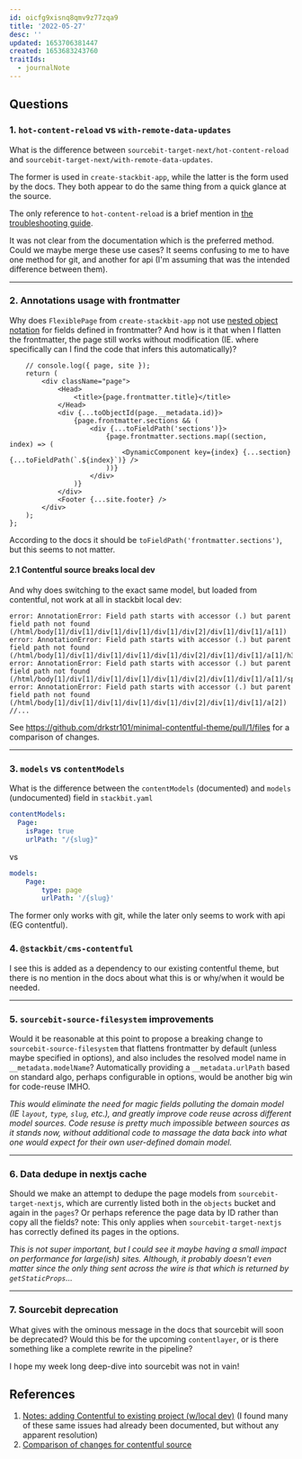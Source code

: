 ```yaml
---
id: oicfg9xisnq8qmv9z77zqa9
title: '2022-05-27'
desc: ''
updated: 1653706381447
created: 1653683243760
traitIds:
  - journalNote
---
```


## Questions

### 1. `hot-content-reload` vs `with-remote-data-updates`

What is the difference between `sourcebit-target-next/hot-content-reload` and `sourcebit-target-next/with-remote-data-updates`.

The former is used in `create-stackbit-app`, while the latter is the form used by the docs. They both appear to do the same thing from a quick glance at the source.

The only reference to `hot-content-reload` is a brief mention in [the troubleshooting guide](https://docs.stackbit.com/troubleshooting/page-doesnt-refresh/).

It was not clear from the documentation which is the preferred method. Could we maybe merge these use cases? It seems confusing to me to have one method for git, and another for api (I'm assuming that was the intended difference between them).


---

### 2. Annotations usage with frontmatter

Why does `FlexiblePage` from `create-stackbit-app` not use [nested object notation](https://docs.stackbit.com/reference/annotations/data-sb-field-path/#annotating_nested_objects) for fields defined in frontmatter? And how is it that when I flatten the frontmatter, the page still works without modification (IE. where specifically can I find the code that infers this automatically)? 

```tsx
    // console.log({ page, site });
    return (
        <div className="page">
            <Head>
                <title>{page.frontmatter.title}</title>
            </Head>
            <div {...toObjectId(page.__metadata.id)}>
                {page.frontmatter.sections && (
                    <div {...toFieldPath('sections')}>
                        {page.frontmatter.sections.map((section, index) => (
                            <DynamicComponent key={index} {...section} {...toFieldPath(`.${index}`)} />
                        ))}
                    </div>
                )}
            </div>
            <Footer {...site.footer} />
        </div>
    );
};
```

According to the docs it should be `toFieldPath('frontmatter.sections')`, but this seems to not matter.

#### 2.1 Contentful source breaks local dev

And why does switching to the exact same model, but loaded from contentful, not work at all in stackbit local dev:

```
error: AnnotationError: Field path starts with accessor (.) but parent field path not found (/html/body[1]/div[1]/div[1]/div[1]/div[1]/div[2]/div[1]/div[1]/a[1])
error: AnnotationError: Field path starts with accessor (.) but parent field path not found (/html/body[1]/div[1]/div[1]/div[1]/div[1]/div[2]/div[1]/div[1]/a[1]/h3[1])
error: AnnotationError: Field path starts with accessor (.) but parent field path not found (/html/body[1]/div[1]/div[1]/div[1]/div[1]/div[2]/div[1]/div[1]/a[1]/span[1])
error: AnnotationError: Field path starts with accessor (.) but parent field path not found (/html/body[1]/div[1]/div[1]/div[1]/div[1]/div[2]/div[1]/div[1]/a[2])
//...
```

See <https://github.com/drkstr101/minimal-contentful-theme/pull/1/files> for a comparison of changes.

---

### 3. `models` vs `contentModels`

What is the difference between the `contentModels` (documented) and `models` (undocumented) field in `stackbit.yaml`

```yml
contentModels:
  Page:
    isPage: true
    urlPath: "/{slug}"
```

vs

```yml
models:
    Page:
        type: page
        urlPath: '/{slug}'
```

The former only works with git, while the later only seems to work with api (EG contentful).


### 4. `@stackbit/cms-contentful`

I see this is added as a dependency to our existing contentful theme, but there is no mention in the docs about what this is or why/when it would be needed.

---

### 5. `sourcebit-source-filesystem` improvements

Would it be reasonable at this point to propose a breaking change to `sourcebit-source-filesystem` that flattens frontmatter by default (unless maybe specified in options), and also includes the resolved model name in `__metadata.modelName`? Automatically providing a `__metadata.urlPath` based on standard algo, perhaps configurable in options, would be another big win for code-reuse IMHO.

*This would eliminate the need for magic fields polluting the domain model (IE `layout`, `type`, `slug`, etc.), and greatly improve code reuse across different model sources. Code resuse is pretty much impossible between sources as it stands now, without additional code to massage the data back into what one would expect for their own user-defined domain model.*

---

### 6. Data dedupe in nextjs cache 

Should we make an attempt to dedupe the page models from `sourcebit-target-nextjs`, which are currently listed both in the `objects` bucket and again in the `pages`? Or perhaps reference the page data by ID rather than copy all the fields? note: This only applies when `sourcebit-target-nextjs` has correctly defined its pages in the options.

*This is not super important, but I could see it maybe having a small impact on performance for large(ish) sites. Although, it probably doesn't even matter since the only thing sent across the wire is that which is returned by `getStaticProps`...*

---

### 7. Sourcebit deprecation

What gives with the ominous message in the docs that sourcebit will soon be deprecated? Would this be for the upcoming `contentlayer`, or is there something like a complete rewrite in the pipeline?

I hope my week long deep-dive into sourcebit was not in vain!

## References

1. [Notes: adding Contentful to existing project (w/local dev)](https://www.notion.so/stackbit/Notes-adding-Contentful-to-existing-project-w-local-dev-WIP-173eab6a77d2403fa396c30f2cb2b8b0#f49ed497d33f491aa4913c8c908f597c) (I found many of these same issues had already been documented, but without any apparent resolution)
2. [Comparison of changes for contentful source](https://github.com/drkstr101/minimal-contentful-theme/pull/1/files)
